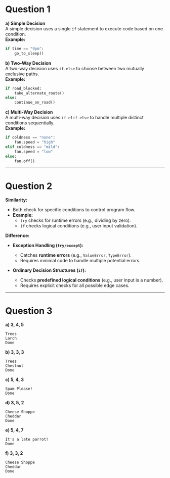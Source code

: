 # **Question 1**  
**a) Simple Decision**  
A simple decision uses a single `if` statement to execute code based on one condition.  
**Example:**  
```python  
if time == "9pm":  
    go_to_sleep()  
```  

**b) Two-Way Decision**  
A two-way decision uses `if-else` to choose between two mutually exclusive paths.  
**Example:**  
```python  
if road_blocked:  
    take_alternate_route()  
else:  
    continue_on_road()  
```  

**c) Multi-Way Decision**  
A multi-way decision uses `if-elif-else` to handle multiple distinct conditions sequentially.  
**Example:**  
```python  
if coldness == "none":  
    fan.speed = "high"  
elif coldness == "mild":  
    fan.speed = "low"  
else:  
    fan.off()  
```  

---

# **Question 2**  
**Similarity:**  
- Both check for specific conditions to control program flow.  
- **Example:**  
  - `try` checks for runtime errors (e.g., dividing by zero).  
  - `if` checks logical conditions (e.g., user input validation).  

**Difference:**  
- **Exception Handling (`try/except`):**  
  - Catches **runtime errors** (e.g., `ValueError`, `TypeError`).  
  - Requires minimal code to handle multiple potential errors.  

- **Ordinary Decision Structures (`if`):**  
  - Checks **predefined logical conditions** (e.g., user input is a number).  
  - Requires explicit checks for all possible edge cases.
 
---

# **Question 3**  
**a) 3, 4, 5**  
```  
Trees  
Larch  
Done  
```  

**b) 3, 3, 3**  
```  
Trees  
Chestnut  
Done  
```  

**c) 5, 4, 3**  
```  
Spam Please!  
Done  
```  

**d) 3, 5, 2**  
```  
Cheese Shoppe  
Cheddar  
Done  
```  

**e) 5, 4, 7**  
```  
It's a late parrot!  
Done  
```  

**f) 3, 3, 2**  
```  
Cheese Shoppe  
Cheddar  
Done  
```  

